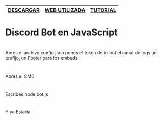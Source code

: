 | [DESCARGAR](https://github.com/Whoisadri2/bot-discordjs) | [WEB UTILIZADA](https://discord.js.org/#/) | [TUTORIAL](https://www.youtube.com/watch?v=-uP-KtHl6YU&t=1s) |
| :---: | :---: | :---: |

# Discord Bot en JavaScript
#
Abres el archivo config.json pones el token de tu bot el canal de logs un prefijo, un Footer para los embeds.
#
Abres el CMD
#
Escribes node bot.js
#
Y ya Estaria
